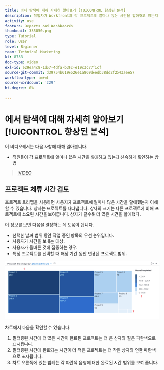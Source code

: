 ```yaml
---
title: 에서 탐색에 대해 자세히 알아보기 [!UICONTROL 향상된 분석]
description: 작업자가 Workfront의 각 프로젝트에 얼마나 많은 시간을 할애하고 있는지 신속하게 확인하는 방법에 대해 알아봅니다.
activity: use
feature: Reports and Dashboards
thumbnail: 335050.png
type: Tutorial
role: User
level: Beginner
team: Technical Marketing
kt: 8733
doc-type: video
exl-id: e29ea4c8-1d57-4dfa-b36c-e19c3c77f1cf
source-git-commit: d39754b619e526e1a869deedb38dd2f2b43aee57
workflow-type: tm+mt
source-wordcount: '229'
ht-degree: 0%

---
```


# 에서 탐색에 대해 자세히 알아보기 [!UICONTROL 향상된 분석]

이 비디오에서는 다음 사항에 대해 알아봅니다.

* 직원들이 각 프로젝트에 얼마나 많은 시간을 할애하고 있는지 신속하게 확인하는 방법

>[!VIDEO](https://video.tv.adobe.com/v/335050/?quality=12)

## 프로젝트 체류 시간 검토

프로젝트 트리맵을 사용하면 사용자가 프로젝트에 얼마나 많은 시간을 할애했는지 이해할 수 있습니다. 상자는 프로젝트를 나타냅니다. 상자의 크기는 다른 프로젝트에 비해 프로젝트에 소요된 시간을 보여줍니다. 상자가 클수록 더 많은 시간을 할애했다.

이 정보를 보면 다음을 결정하는 데 도움이 됩니다.

* 선택한 날짜 범위 동안 작업 중인 항목의 우선 순위입니다.
* 사용자가 시간을 보내는 대상.
* 사용자가 올바른 것에 집중하는 경우.
* 특정 프로젝트를 선택할 때 해당 기간 동안 변경된 프로젝트 범위.

![아래 글머리 기호에 설명된 영역에 숫자가 표시된 프로젝트 트리맵을 보여주는 이미지](assets/section-2-7.png)

차트에서 다음을 확인할 수 있습니다.

1. 필터링된 시간에 더 많은 시간이 완료된 프로젝트는 더 큰 상자와 짙은 파란색으로 표시됩니다.
1. 필터링된 시간에 완료되는 시간이 더 적은 프로젝트는 더 작은 상자와 연한 파란색으로 표시됩니다.
1. 차트 오른쪽에 있는 범례는 각 파란색 음영에 대한 완료된 시간 범위를 보여 줍니다.
